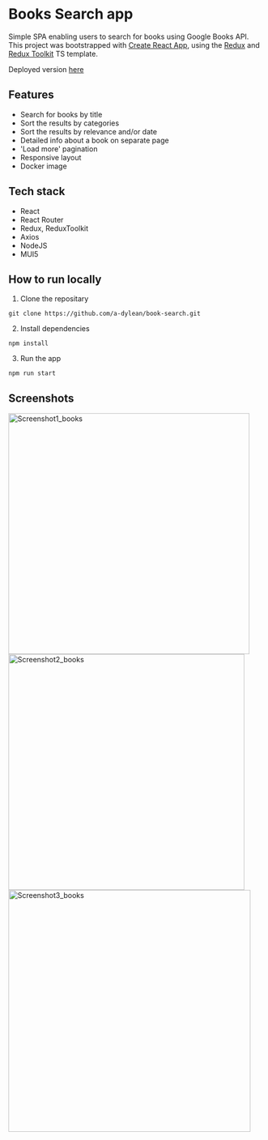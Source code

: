 # Books Search app #
Simple SPA enabling users to search for books using Google Books API. This project was bootstrapped with [Create React App](https://github.com/facebook/create-react-app), using the [Redux](https://redux.js.org/) and [Redux Toolkit](https://redux-toolkit.js.org/) TS template.

Deployed version [here](https://book-search-beryl.vercel.app/books/all)

## Features ##
* Search for books by title
* Sort the results by categories
* Sort the results by relevance and/or date
* Detailed info about a book on separate page
* 'Load more' pagination
* Responsive layout
* Docker image

## Tech stack ##
* React
* React Router
* Redux, ReduxToolkit
* Axios
* NodeJS
* MUI5

## How to run locally ##
1. Clone the repositary
```
git clone https://github.com/a-dylean/book-search.git
```
2. Install dependencies
```
npm install
```
3. Run the app
```
npm run start

```

## Screenshots ##
<img width="476" alt="Screenshot1_books" src="https://github.com/a-dylean/book-search/assets/83976465/5a4d8a78-cfa7-4d9b-aedc-f5032f4c8693">
<img width="466" alt="Screenshot2_books" src="https://github.com/a-dylean/book-search/assets/83976465/9cf7627d-ad18-4c1c-92d0-7e9024db4535">
<img width="478" alt="Screenshot3_books" src="https://github.com/a-dylean/book-search/assets/83976465/13c56993-1a00-4727-b71a-721e4a64caaa">


